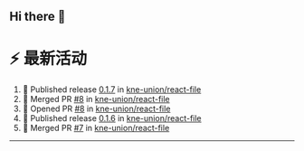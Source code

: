 ## Hi there 👋

<!--

**Here are some ideas to get you started:**

🙋‍♀️ A short introduction - what is your organization all about?
🌈 Contribution guidelines - how can the community get involved?
👩‍💻 Useful resources - where can the community find your docs? Is there anything else the community should know?
🍿 Fun facts - what does your team eat for breakfast?
🧙 Remember, you can do mighty things with the power of [Markdown](https://docs.github.com/github/writing-on-github/getting-started-with-writing-and-formatting-on-github/basic-writing-and-formatting-syntax)
-->


# ⚡ 最新活动

<!--START_SECTION:activity-->
1. 🚀 Published release [0.1.7](https://github.com/kne-union/react-file/releases/tag/0.1.7) in [kne-union/react-file](https://github.com/kne-union/react-file)
2. 🎉 Merged PR [#8](https://github.com/kne-union/react-file/pull/8) in [kne-union/react-file](https://github.com/kne-union/react-file)
3. 💪 Opened PR [#8](https://github.com/kne-union/react-file/pull/8) in [kne-union/react-file](https://github.com/kne-union/react-file)
4. 🚀 Published release [0.1.6](https://github.com/kne-union/react-file/releases/tag/0.1.6) in [kne-union/react-file](https://github.com/kne-union/react-file)
5. 🎉 Merged PR [#7](https://github.com/kne-union/react-file/pull/7) in [kne-union/react-file](https://github.com/kne-union/react-file)
<!--END_SECTION:activity-->

---

